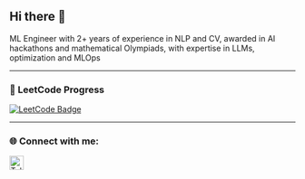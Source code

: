 ## Hi there 👋

ML Engineer with 2+ years of experience in NLP and CV, awarded in AI hackathons and mathematical Olympiads, with expertise in LLMs, optimization and MLOps

---

### 🔢 LeetCode Progress
<a href="https://leetcode.com/u/nZibben/" target="_blank">
  <img src="https://leetcode-badge-sage.vercel.app/badge/nZibben?theme=dark&bgColor=282828" alt="LeetCode Badge">
</a>

---

### 🌐 Connect with me:
<a href="https://t.me/sy_volkov" target="_blank">
  <img src="https://img.icons8.com/color/48/000000/telegram-app.png" alt="Telegram" height="25">
</a>



<!--
**nZiben/nZiben** is a ✨ _special_ ✨ repository because its `README.md` (this file) appears on your GitHub profile.

Here are some ideas to get you started:

- 🔭 I’m currently working on ...
- 🌱 I’m currently learning ...
- 👯 I’m looking to collaborate on ...
- 🤔 I’m looking for help with ...
- 💬 Ask me about ...
- 📫 How to reach me: ...
- 😄 Pronouns: ...
- ⚡ Fun fact: ...
-->
